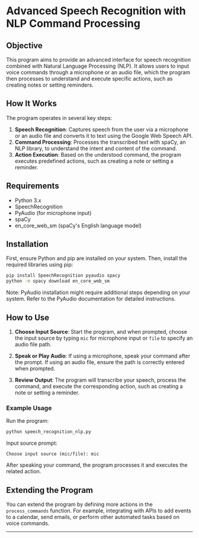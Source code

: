 # Advanced Speech Recognition with NLP Command Processing

## Objective

This program aims to provide an advanced interface for speech recognition combined with Natural Language Processing (NLP). It allows users to input voice commands through a microphone or an audio file, which the program then processes to understand and execute specific actions, such as creating notes or setting reminders.

## How It Works

The program operates in several key steps:

1. **Speech Recognition**: Captures speech from the user via a microphone or an audio file and converts it to text using the Google Web Speech API.
2. **Command Processing**: Processes the transcribed text with spaCy, an NLP library, to understand the intent and content of the command.
3. **Action Execution**: Based on the understood command, the program executes predefined actions, such as creating a note or setting a reminder.

## Requirements

- Python 3.x
- SpeechRecognition
- PyAudio (for microphone input)
- spaCy
- en_core_web_sm (spaCy's English language model)

## Installation

First, ensure Python and pip are installed on your system. Then, install the required libraries using pip:

```bash
pip install SpeechRecognition pyaudio spacy
python -m spacy download en_core_web_sm
```

Note: PyAudio installation might require additional steps depending on your system. Refer to the PyAudio documentation for detailed instructions.

## How to Use

1. **Choose Input Source**: Start the program, and when prompted, choose the input source by typing `mic` for microphone input or `file` to specify an audio file path.
   
2. **Speak or Play Audio**: If using a microphone, speak your command after the prompt. If using an audio file, ensure the path is correctly entered when prompted.

3. **Review Output**: The program will transcribe your speech, process the command, and execute the corresponding action, such as creating a note or setting a reminder.

### Example Usage

Run the program:

```bash
python speech_recognition_nlp.py
```

Input source prompt:

```
Choose input source (mic/file): mic
```

After speaking your command, the program processes it and executes the related action.

## Extending the Program

You can extend the program by defining more actions in the `process_commands` function. For example, integrating with APIs to add events to a calendar, send emails, or perform other automated tasks based on voice commands.

---
